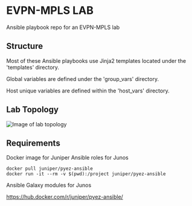 # EVPN-MPLS LAB
Ansible playbook repo for an EVPN-MPLS lab

## Structure
Most of these Ansible playbooks use Jinja2 templates located under the 'templates' directory.

Global variables are defined under the 'group_vars' directory.

Host unique variables are defined within the 'host_vars' directory.


## Lab Topology
![Image of lab topology](https://github.com/tplisson/evpn-mpls-lab/lab-topology.png)

## Requirements
Docker image for Juniper Ansible roles for Junos
```
docker pull juniper/pyez-ansible
docker run -it --rm -v $(pwd):/project juniper/pyez-ansible
```
Ansible Galaxy modules for Junos 

https://hub.docker.com/r/juniper/pyez-ansible/